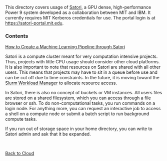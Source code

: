 This directory covers usage of [Satori](https://mit-satori.github.io), a GPU dense, high-performance Power 9 system developed as a collaboration between MIT and IBM. It currently requires MIT Kerberos credentials for use. The portal login is at <https://satori-portal.mit.edu>. 

### Contents 
[How to Create a Machine Learning Pipeline through Satori](satori_ml_pipeline.md)

Satori is a compute cluster meant for very computation intensive projects. Thus, projects with little CPU usage should consider other cloud platforms. It is also important to note that resources on Satori are shared with all other users. This means that projects may have to sit in a queue before use and can be cut off due to time constraints. In the future, it is moving toward the [Slurm Workload Manager](https://slurm.schedmd.com/overview.html) to allocate resource access.

In Satori, there is also no concept of buckets or VM instances. All users files are stored on a shared filesystem, which you can access through a file browser or ssh. To do non-computational tasks, you run commands on a login node. For anything more, you can request an interactive job to access a shell on a compute node or submit a batch script to run background compute tasks.

If you run out of storage space in your home directory, you can write to Satori admin and ask that it be expanded.

<br>

[Back to Cloud](../README.md)